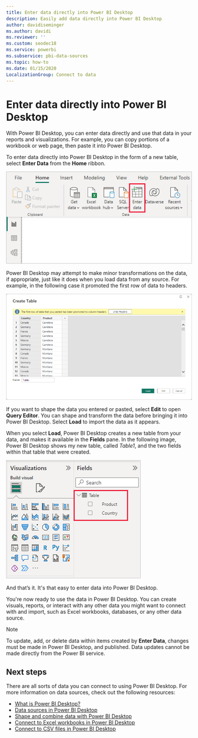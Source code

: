 ```yaml
---
title: Enter data directly into Power BI Desktop
description: Easily add data directly into Power BI Desktop
author: davidiseminger
ms.author: davidi
ms.reviewer: ''
ms.custom: seodec18
ms.service: powerbi
ms.subservice: pbi-data-sources
ms.topic: how-to
ms.date: 01/15/2020
LocalizationGroup: Connect to data
---
```

# Enter data directly into Power BI Desktop

With Power BI Desktop, you can enter data directly and use that data in your reports and visualizations. For example, you can copy portions of a workbook or web page, then paste it into Power BI Desktop.

To enter data directly into Power BI Desktop in the form of a new table, select **Enter Data** from the **Home** ribbon.

![Select Enter Data in Home](media/desktop-enter-data-directly-into-desktop/enter-data-directly_1.png)

Power BI Desktop may attempt to make minor transformations on the data, if appropriate, just like it does when you load data from any source. For example, in the following case it promoted the first row of data to headers.

![Data with the first row as column titles](media/desktop-enter-data-directly-into-desktop/enter-data-directly_2.png)

If you want to shape the data you entered or pasted, select **Edit** to open **Query Editor**. You can shape and transform the data before bringing it into Power BI Desktop. Select **Load** to import the data as it appears.

When you select **Load**, Power BI Desktop creates a new table from your data, and makes it available in the **Fields** pane. In the following image, Power BI Desktop shows my new table, called *Table1*, and the two fields within that table that were created.

![Fields loaded into Power BI Desktop](media/desktop-enter-data-directly-into-desktop/enter-data-directly_3.png)

And that’s it. It's that easy to enter data into Power BI Desktop.

You're now ready to use the data in Power BI Desktop. You can create visuals, reports, or interact with any other data you might want to connect with and import, such as Excel workbooks, databases, or any other data source.

> [!NOTE]
> To update, add, or delete data within items created by **Enter Data**, changes must be made in Power BI Desktop, and published.
> Data updates cannot be made directly from the Power BI service.

## Next steps

There are all sorts of data you can connect to using Power BI Desktop. For more information on data sources, check out the following resources:

* [What is Power BI Desktop?](../fundamentals/desktop-what-is-desktop.md)
* [Data sources in Power BI Desktop](desktop-data-sources.md)
* [Shape and combine data with Power BI Desktop](desktop-shape-and-combine-data.md)
* [Connect to Excel workbooks in Power BI Desktop](desktop-connect-excel.md)
* [Connect to CSV files in Power BI Desktop](desktop-connect-csv.md)
